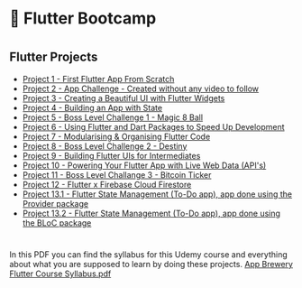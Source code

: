 # 📱 Flutter Bootcamp
<!--
I took this Flutter/Dart course on Udemy to improve my skills in this open soruce SDK/Framework and language respectively, in order to be useful in my internship in a company focused on Flutter development.

You cand find the respective course on Udemy here: "<a href="https://www.udemy.com/course/flutter-bootcamp-with-dart/" target="_blank">Udemy Course</a>".
<br><br/>
Also, I put the link to go to the GitHub repository of the resources of the course: "<a href="https://github.com/londonappbrewery/Flutter-Course-Resources" target="_blank">GitHub Repository of the course</a>".

P.S. Thanks to my boss at [nexa.agency](https://nexa.agency/) for introducing me to this course.

---
> [!NOTE]
> It should be noted that all of these projects are done following the videos/tutorials that the course has (as expected if you are learning), but it is also true that I did all the challenges in which videos were not provided to follow, although it is not demonstrable. It's not necessary either, it was my first time programming in Dart from scratch and I learned a lot from this course.
-->
#

## Flutter Projects

- [Project 1 - First Flutter App From Scratch](https://github.com/manelcagigos/i_am_rich)
- [Project 2 - App Challenge - Created without any video to follow](https://github.com/manelcagigos/i_am_poor)
- [Project 3 - Creating a Beautiful UI with Flutter Widgets](https://github.com/manelcagigos/mi_card_flutter)
- [Project 4 - Building an App with State](https://github.com/manelcagigos/dicee_flutter)
- [Project 5 - Boss Level Challenge 1 - Magic 8 Ball](https://github.com/manelcagigos/magic_8_ball_flutter)
- [Project 6 - Using Flutter and Dart Packages to Speed Up Development](https://github.com/manelcagigos/xylophone_flutter)
- [Project 7 - Modularising & Organising Flutter Code](https://github.com/manelcagigos/quizzler_flutter)
- [Project 8 - Boss Level Challenge 2 - Destiny](https://github.com/manelcagigos/destiny_challenge)
- [Project 9 - Building Flutter UIs for Intermediates](https://github.com/manelcagigos/bmi_calculator_flutter)
- [Project 10 - Powering Your Flutter App with Live Web Data (API's)](https://github.com/manelcagigos/clima_flutter)
- [Project 11 - Boss Level Challange 3 - Bitcoin Ticker](https://github.com/manelcagigos/bitcoin_ticker_flutter)
- [Project 12 - Flutter x Firebase Cloud Firestore](https://github.com/manelcagigos/flash_chat_flutter)
- [Project 13.1 - Flutter State Management (To-Do app), app done using the Provider package](https://github.com/manelcagigos/todoey_flutter_FollowingUdemyCourse)
- [Project 13.2 - Flutter State Management (To-Do app), app done using the BLoC package](https://github.com/manelcagigos/todoey_flutter_UsingBloc)

#

In this PDF you can find the syllabus for this Udemy course and everything about what you are supposed to learn by doing these projects.
[App Brewery Flutter Course Syllabus.pdf](https://github.com/manelcagigos/Flutter-Bootcamp/files/13465162/App.Brewery.Flutter.Course.Syllabus.pdf)

